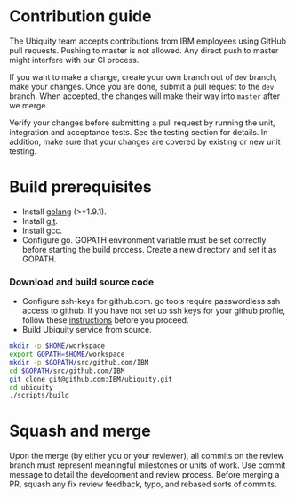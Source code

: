 # Contribution guide
The Ubiquity team accepts contributions from IBM employees using GitHub pull requests.
Pushing to master is not allowed. Any direct push to master might interfere with our CI process.

If you want to make a change, create your own branch out of `dev` branch, make your changes. Once you are done, submit a pull request to the `dev` branch. When accepted, the changes will make their way into `master` after we merge.

Verify your changes before submitting a pull request by running the unit, integration and acceptance tests. See the testing section for details. In addition, make sure that your changes are covered by existing or new unit testing.

# Build prerequisites
  * Install [golang](https://golang.org/) (>=1.9.1).
  * Install [git](https://git-scm.com/book/en/v2/Getting-Started-Installing-Git).
  * Install gcc.
  * Configure go. GOPATH environment variable must be set correctly before starting the build process. Create a new directory and set it as GOPATH.

### Download and build source code
* Configure ssh-keys for github.com. go tools require passwordless ssh access to github. If you have not set up ssh keys for your github profile, follow these [instructions](https://help.github.com/enterprise/2.7/user/articles/generating-an-ssh-key/) before you proceed. 
* Build Ubiquity service from source. 
```bash
mkdir -p $HOME/workspace
export GOPATH=$HOME/workspace
mkdir -p $GOPATH/src/github.com/IBM
cd $GOPATH/src/github.com/IBM
git clone git@github.com:IBM/ubiquity.git
cd ubiquity
./scripts/build
```


# Squash and merge

Upon the merge (by either you or your reviewer), all commits on the review branch must represent meaningful milestones or units of work. Use commit message to detail the development and review process.
Before merging a PR, squash any fix review feedback, typo, and rebased sorts of commits.
